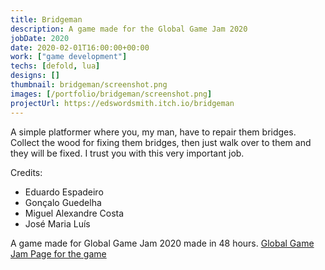 ```yaml
---
title: Bridgeman
description: A game made for the Global Game Jam 2020
jobDate: 2020
date: 2020-02-01T16:00:00+00:00
work: ["game development"]
techs: [defold, lua]
designs: []
thumbnail: bridgeman/screenshot.png
images: [/portfolio/bridgeman/screenshot.png]
projectUrl: https://edswordsmith.itch.io/bridgeman
---
```


A simple platformer where you, my man, have to repair them bridges. Collect the wood for fixing them bridges, then just walk over to them and they will be fixed. I trust you with this very important job.

Credits:

-   Eduardo Espadeiro
-   Gonçalo Guedelha
-   Miguel Alexandre Costa
-   José Maria Luís

A game made for Global Game Jam 2020 made in 48 hours.
[Global Game Jam Page for the game](https://globalgamejam.org/2020/games/bridgeman-0)
